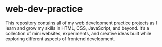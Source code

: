 # web-dev-practice
This repository contains all of my web development practice projects as I learn and grow my skills in HTML, CSS, JavaScript, and beyond. It’s a collection of mini websites, experiments, and creative ideas built while exploring different aspects of frontend development.
